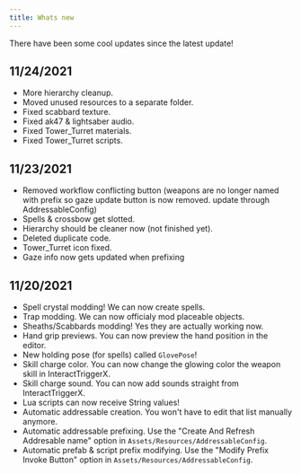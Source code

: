 ```yaml
---
title: Whats new
---
```


There have been some cool updates since the latest update!

## 11/24/2021

* More hierarchy cleanup.
* Moved unused resources to a separate folder.
* Fixed scabbard texture.
* Fixed ak47 & lightsaber audio.
* Fixed Tower_Turret materials.
* Fixed Tower_Turret scripts.

## 11/23/2021

* Removed workflow conflicting button (weapons are no longer named with prefix so gaze update button is now removed. update through AddressableConfig)
* Spells & crossbow get slotted.
* Hierarchy should be cleaner now (not finished yet). 
* Deleted duplicate code. 
* Tower_Turret icon fixed.
* Gaze info now gets updated when prefixing

## 11/20/2021

* Spell crystal modding! We can now create spells.
* Trap modding. We can now officialy mod placeable objects.
* Sheaths/Scabbards modding! Yes they are actually working now.
* Hand grip previews. You can now preview the hand position in the editor.
* New holding pose (for spells) called `GlovePose`!
* Skill charge color. You can now change the glowing color the weapon skill in InteractTriggerX.
* Skill charge sound. You can now add sounds straight from InteractTriggerX.
* Lua scripts can now receive String values!
* Automatic addressable creation. You won't have to edit that list manually anymore.
* Automatic addressable prefixing. Use the "Create And Refresh Addresable name" option in `Assets/Resources/AddressableConfig`.
* Automatic prefab & script prefix modifying. Use the "Modify Prefix Invoke Button" option in `Assets/Resources/AddressableConfig`.
